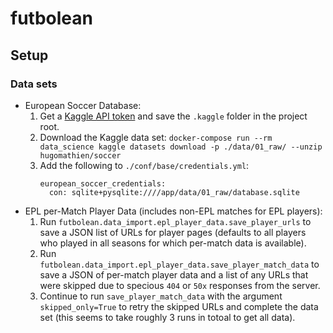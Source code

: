 # futbolean

## Setup

### Data sets

- European Soccer Database:
  1. Get a [Kaggle API token](https://www.kaggle.com/docs/api) and save the `.kaggle` folder in the project root.
  2. Download the Kaggle data set: `docker-compose run --rm data_science kaggle datasets download -p ./data/01_raw/ --unzip hugomathien/soccer`
  3. Add the following to `./conf/base/credentials.yml`:
     ```
     european_soccer_credentials:
       con: sqlite+pysqlite:////app/data/01_raw/database.sqlite
     ```
- EPL per-Match Player Data (includes non-EPL matches for EPL players):
  1. Run `futbolean.data_import.epl_player_data.save_player_urls` to save a JSON list of URLs for player pages (defaults to all players who played in all seasons for which per-match data is available).
  2. Run `futbolean.data_import.epl_player_data.save_player_match_data` to save a JSON of per-match player data and a list of any URLs that were skipped due to specious `404` or `50x` responses from the server.
  3. Continue to run `save_player_match_data` with the argument `skipped_only=True` to retry the skipped URLs and complete the data set (this seems to take roughly 3 runs in totoal to get all data).
